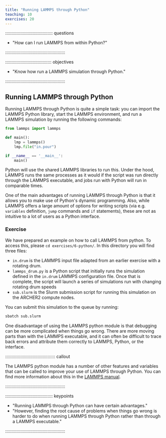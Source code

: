 ```yaml
---
title: "Running LAMMPS through Python"
teaching: 10
exercises: 20
---
```

:::::::::::::::::::::::::::::::::::::: questions

- "How can I run LAMMPS from within Python?"

::::::::::::::::::::::::::::::::::::::::::::::::

::::::::::::::::::::::::::::::::::::: objectives

- "Know how run a LAMMPS simulation through Python."

::::::::::::::::::::::::::::::::::::::::::::::::


## Running LAMMPS through Python

Running LAMMPS through Python is quite a simple task: you can import the LAMMPS Python library, start the LAMMPS environment, and run a LAMMPS simulation by running the following commands:

```python
from lammps import lammps

def main():
    lmp = lammps()
    lmp.file("in.pour")

if __name__ == '__main__':
    main()
```

Python will use the shared LAMMPS libraries to run this.
Under the hood, LAMMPS runs the same processes as it would if the script was run directly through the LAMMPS executable,
and jobs run with Python will run in comparable times.

One of the main advantages of running LAMMPS through Python is that it allows  you to make use of Python's dynamic programming.
Also, while LAMMPS offers a large amount of options for writing scripts
(via e.g. `variables` definition, `jump` commands and `if` statements),
these are not as intuitive to a lot of users as a Python interface.

### Exercise

We have prepared an example on how to call LAMMPS from python.
To access this, please `cd exercises/6-python/`.
In this directory you will find three files:

  - `in.drum` is the LAMMPS input file adapted from an earlier exercise with a rotating drum.
  - `lammps_drum.py` is a Python script that initially runs the simulation defined in the `in.drum` LAMMPS configuration file.
    Once that is complete, the script will launch a series of simulations run with changing rotating drum speeds
  - `sub.slurm` is the Slurm submission script for running this simulation on the ARCHER2 compute nodes.

You can submit this simulation to the queue by running:

```bash
sbatch sub.slurm
```

One disadvantage of using the LAMMPS python module is that debugging can be more complicated when things go wrong.
There are more moving parts than with the LAMMPS executable,
and it can often be difficult to trace back errors and attribute them correctly to LAMMPS, Python, or the interface.

:::::::::::::::::::::::::::::::::::::::: callout

The LAMMPS python module has a number of other features and variables that can be called to improve your use of LAMMPS through Python.
You can find more information about this in the [LAMMPS manual](https://docs.lammps.org/Python_module.html).

::::::::::::::::::::::::::::::::::::::::::::::::

:::::::::::::::::::::::::::::::::::::: keypoints

- "Running LAMMPS through Python can have certain advantages."
- "However, finding the root cause of problems when things go wrong is harder 
  to do when running LAMMPS through Python rather than through a LAMMPS 
  executable."

::::::::::::::::::::::::::::::::::::::::::::::::
